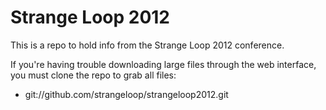 Strange Loop 2012
=================

This is a repo to hold info from the Strange Loop 2012 conference.

If you're having trouble downloading large files through the web interface, you must clone the repo to grab all files:

* git://github.com/strangeloop/strangeloop2012.git


